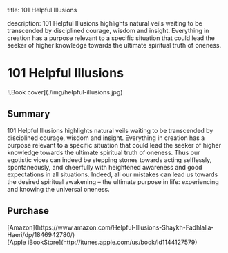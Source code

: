 title: 101 Helpful Illusions

description: 101 Helpful Illusions highlights natural veils waiting to be transcended by disciplined courage, wisdom and insight. Everything in creation has a purpose relevant to a specific situation that could lead the seeker of higher knowledge towards the ultimate spiritual truth of oneness.

# 101 Helpful Illusions

<div markdown="1" class="cover-image">
![Book cover](./img/helpful-illusions.jpg)
</div>

## Summary

101 Helpful Illusions highlights natural veils waiting to be transcended by disciplined courage, wisdom and insight. Everything in creation has a purpose relevant to a specific situation that could lead the seeker of higher knowledge towards the ultimate spiritual truth of oneness. Thus our egotistic vices can indeed be stepping stones towards acting selflessly, spontaneously, and cheerfully with heightened awareness and good expectations in all situations. Indeed, all our mistakes can lead us towards the desired spiritual awakening – the ultimate purpose in life: experiencing and knowing the universal oneness.

## Purchase

<div markdown="3" class="purchase-link">
[Amazon](https://www.amazon.com/Helpful-Illusions-Shaykh-Fadhlalla-Haeri/dp/1846942780/)
</div>

<div markdown="3" class="purchase-link">
[Apple iBookStore](http://itunes.apple.com/us/book/id1144127579)
</div>
